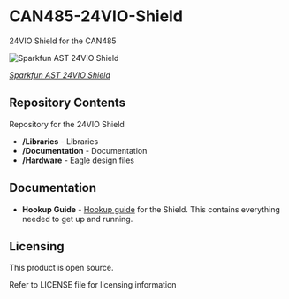# CAN485-24VIO-Shield

24VIO Shield for the CAN485

![Sparkfun AST 24VIO Shield](https://cdn.sparkfun.com//assets/parts/1/2/5/3/6/14483-SparkFun_AST-CAN485_Dev_Board-01.jpg)

[*Sparkfun AST 24VIO Shield*](https://www.sparkfun.com/products/14483 "24VIO Shield on Sparkfun")

## Repository Contents

Repository for the 24VIO Shield

* **/Libraries** - Libraries
* **/Documentation** - Documentation
* **/Hardware** - Eagle design files

## Documentation

* **Hookup Guide** - [Hookup guide](https://cdn.sparkfun.com) for the Shield. This contains everything needed to get up and running.

## Licensing

This product is open source.

Refer to LICENSE file for licensing information